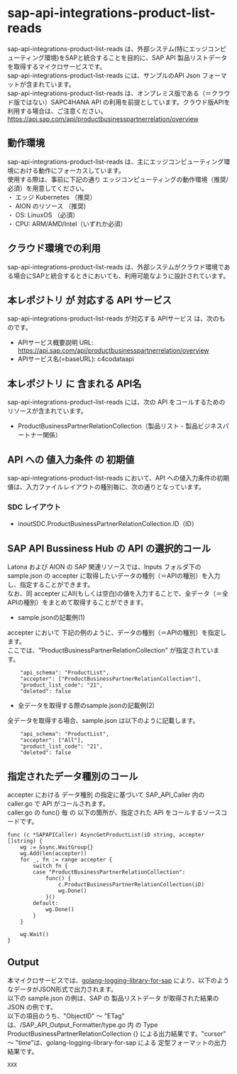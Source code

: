 # sap-api-integrations-product-list-reads  
sap-api-integrations-product-list-reads は、外部システム(特にエッジコンピューティング環境)をSAPと統合することを目的に、SAP API 製品リストデータを取得するマイクロサービスです。  
sap-api-integrations-product-list-reads には、サンプルのAPI Json フォーマットが含まれています。  
sap-api-integrations-product-list-reads は、オンプレミス版である（＝クラウド版ではない）SAPC4HANA API の利用を前提としています。クラウド版APIを利用する場合は、ご注意ください。  
https://api.sap.com/api/productbusinesspartnerrelation/overview  

## 動作環境
sap-api-integrations-product-list-reads は、主にエッジコンピューティング環境における動作にフォーカスしています。   
使用する際は、事前に下記の通り エッジコンピューティングの動作環境（推奨/必須）を用意してください。   
・ エッジ Kubernetes （推奨）    
・ AION のリソース （推奨)    
・ OS: LinuxOS （必須）    
・ CPU: ARM/AMD/Intel（いずれか必須） 

## クラウド環境での利用  
sap-api-integrations-product-list-reads は、外部システムがクラウド環境である場合にSAPと統合するときにおいても、利用可能なように設計されています。  

## 本レポジトリ が 対応する API サービス
sap-api-integrations-product-list-reads が対応する APIサービス は、次のものです。

* APIサービス概要説明 URL: https://api.sap.com/api/productbusinesspartnerrelation/overview
* APIサービス名(=baseURL): c4codataapi

## 本レポジトリ に 含まれる API名
sap-api-integrations-product-list-reads には、次の API をコールするためのリソースが含まれています。  

* ProductBusinessPartnerRelationCollection（製品リスト - 製品ビジネスパートナー関係）


## API への 値入力条件 の 初期値
sap-api-integrations-product-list-reads において、API への値入力条件の初期値は、入力ファイルレイアウトの種別毎に、次の通りとなっています。  

### SDC レイアウト

* inoutSDC.ProductBusinessPartnerRelationCollection.ID（ID）


## SAP API Bussiness Hub の API の選択的コール

Latona および AION の SAP 関連リソースでは、Inputs フォルダ下の sample.json の accepter に取得したいデータの種別（＝APIの種別）を入力し、指定することができます。  
なお、同 accepter にAll(もしくは空白)の値を入力することで、全データ（＝全APIの種別）をまとめて取得することができます。  

* sample.jsonの記載例(1)  

accepter において 下記の例のように、データの種別（＝APIの種別）を指定します。  
ここでは、"ProductBusinessPartnerRelationCollection" が指定されています。    
  
```
	"api_schema": "ProductList",
	"accepter": ["ProductBusinessPartnerRelationCollection"],
	"product_list_code": "21",
	"deleted": false
```
  
* 全データを取得する際のsample.jsonの記載例(2)  

全データを取得する場合、sample.json は以下のように記載します。  

```
	"api_schema": "ProductList",
	"accepter": ["All"],
	"product_list_code": "21",
	"deleted": false
```

## 指定されたデータ種別のコール

accepter における データ種別 の指定に基づいて SAP_API_Caller 内の caller.go で API がコールされます。  
caller.go の func() 毎 の 以下の箇所が、指定された API をコールするソースコードです。  

```
func (c *SAPAPICaller) AsyncGetProductList(iD string, accepter []string) {
	wg := &sync.WaitGroup{}
	wg.Add(len(accepter))
	for _, fn := range accepter {
		switch fn {
		case "ProductBusinessPartnerRelationCollection":
			func() {
				c.ProductBusinessPartnerRelationCollection(iD)
				wg.Done()
			}()
		default:
			wg.Done()
		}
	}

	wg.Wait()
}
```

## Output  
本マイクロサービスでは、[golang-logging-library-for-sap](https://github.com/latonaio/golang-logging-library-for-sap) により、以下のようなデータがJSON形式で出力されます。  
以下の sample.json の例は、SAP の 製品リストデータ が取得された結果の JSON の例です。  
以下の項目のうち、"ObjectID" ～ "ETag" は、/SAP_API_Output_Formatter/type.go 内 の Type ProductBusinessPartnerRelationCollection {} による出力結果です。"cursor" ～ "time"は、golang-logging-library-for-sap による 定型フォーマットの出力結果です。  

```
XXX
```